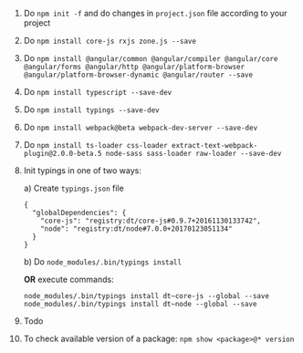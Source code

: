 1. Do `npm init -f` and do changes in `project.json` file according to your project

2. Do `npm install core-js rxjs zone.js --save`

3. Do `npm install @angular/common @angular/compiler @angular/core @angular/forms
       @angular/http @angular/platform-browser @angular/platform-browser-dynamic @angular/router --save`

4. Do `npm install typescript --save-dev`

5. Do `npm install typings --save-dev`

6. Do `npm install webpack@beta webpack-dev-server --save-dev`

7. Do `npm install ts-loader css-loader extract-text-webpack-plugin@2.0.0-beta.5 node-sass sass-loader raw-loader --save-dev`

8. Init typings in one of two ways:

    a) Create `typings.json` file
    ```
    {
      "globalDependencies": {
        "core-js": "registry:dt/core-js#0.9.7+20161130133742",
        "node": "registry:dt/node#7.0.0+20170123051134"
      }
    }
    ```
    b) Do `node_modules/.bin/typings install`

    **OR** execute commands:

    ```
    node_modules/.bin/typings install dt~core-js --global --save
    node_modules/.bin/typings install dt~node --global --save
    ```

9. Todo

10. To check available version of a package: `npm show <package>@* version`